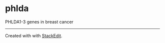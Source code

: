 # phlda
PHLDA1-3 genes in breast cancer

---
Created with with [StackEdit](https://stackedit.io/app).
<!--stackedit_data:
eyJoaXN0b3J5IjpbMTkzNDgyMjY1XX0=
-->